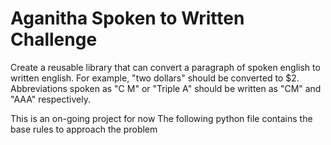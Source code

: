 # Aganitha Spoken to Written Challenge

Create a reusable library that can convert a paragraph of spoken english to written english. For example, "two dollars" should be converted to $2. Abbreviations spoken as "C M" or "Triple A" should be written as "CM" and "AAA" respectively.

This is an on-going project for now 
The following python file contains the base rules to approach the problem
